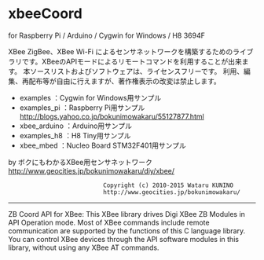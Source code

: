 # xbeeCoord
  for Raspberry Pi / Arduino / Cygwin for Windows / H8 3694F

XBee ZigBee、XBee Wi-Fi によるセンサネットワークを構築するためのライブラリです。XBeeのAPIモードによるリモートコマンドを利用することが出来ます。
本ソースリストおよびソフトウェアは、ライセンスフリーです。
利用、編集、再配布等が自由に行えますが、著作権表示の改変は禁止します。
  
- examples ：Cygwin for Windows用サンプル  
- examples_pi ：Raspberry Pi用サンプル  
	http://blogs.yahoo.co.jp/bokunimowakaru/55127877.html 	
- xbee_arduino ：Arduino用サンプル  
- examples_h8 ：H8 Tiny用サンプル  
- xbee_mbed ：Nucleo Board STM32F401用サンプル  

by ボクにもわかるXBee用センサネットワーク  
http://www.geocities.jp/bokunimowakaru/diy/xbee/

							   Copyright (c) 2010-2015 Wataru KUNINO
							   http://www.geocities.jp/bokunimowakaru/

-----------------------------------------------------------------------------------------

ZB Coord API for XBee: This XBee library drives Digi XBee ZB Modules in API Operation mode. Most of XBee commands include remote communication are supported by the functions of this C language library. You can control XBee devices through the API software modules in this library, without using any XBee AT commands.
